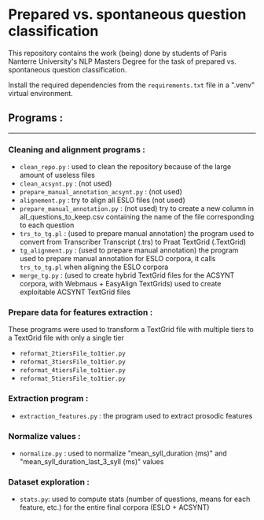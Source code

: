 # Prepared vs. spontaneous question classification

This repository contains the work (being) done by students of Paris Nanterre University's NLP Masters Degree for the task of prepared vs. spontaneous question classification.

Install the required dependencies from the ```requirements.txt``` file in a ".venv" virtual environment. 

## **Programs :**
---

### **Cleaning and alignment programs :**
* ```clean_repo.py``` : used to clean the repository because of the large amount of useless files
* ```clean_acsynt.py``` : (not used)
* ```prepare_manual_annotation_acsynt.py``` : (not used)
* ```alignement.py``` : try to align all ESLO files (not used)
* ```prepare_manual_annotation.py``` : (not used) try to create a new column in all_questions_to_keep.csv containing the name of the file corresponding to each question
* ```trs_to_tg.pl``` : (used to prepare manual annotation) the program used to convert from Transcriber Transcript (.trs) to Praat TextGrid (.TextGrid)
* ```tg_alignment.py``` : (used to prepare manual annotation) the program used to prepare manual annotation for ESLO corpora, it calls ```trs_to_tg.pl``` when aligning the ESLO corpora
* ```merge_tg.py``` : (used to create hybrid TextGrid files for the ACSYNT corpora, with Webmaus + EasyAlign TextGrids) used to create exploitable ACSYNT TextGrid files

### **Prepare data for features extraction :**
These programs were used to transform a TextGrid file with multiple tiers to a TextGrid file with only a single tier
* ```reformat_2tiersFile_to1tier.py```  
* ```reformat_3tiersFile_to1tier.py```  
* ```reformat_4tiersFile_to1tier.py``` 
* ```reformat_5tiersFile_to1tier.py``` 
### **Extraction program :**
* ```extraction_features.py``` : the program used to extract prosodic features
### **Normalize values :**
* ```normalize.py``` : used to normalize "mean_syll_duration (ms)" and "mean_syll_duration_last_3_syll (ms)" values
### **Dataset exploration :**
* ```stats.py```: used to compute stats (number of questions, means for each feature, etc.) for the entire final corpora (ESLO + ACSYNT)
